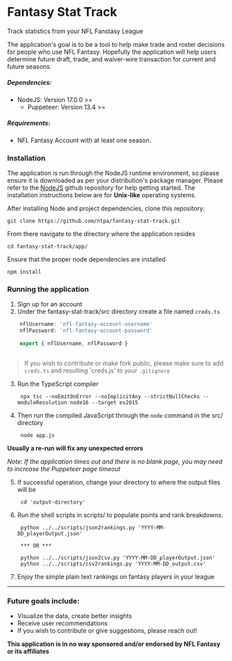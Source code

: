 # Fantasy Stat Track    
    
Track statistics from your NFL Fanstasy League  
    
 The application's goal is to be a tool to help make trade and roster decisions for people who use NFL Fantasy. Hopefully the application will help users determine future draft, trade, and waiver-wire transaction for current and future seasons.
    
##### Dependencies:    
- NodeJS: Version 17.0.0 >=    
    - Puppeteer: Version 13.4 >=    
##### Requirements:    
    
- NFL Fantasy Account with at least one season.    
    
### Installation     
    
The application is run through the NodeJS runtime environment, so please ensure it is downloaded as per your distribution's package manager. Please refer to the [NodeJS](https://github.com/nodejs/node#download) github repository for help getting started. The installation instructions below are for **Unix-like** operating systems. 
    
After installing Node and project dependencies, clone this repository:    
    
    git clone https://github.com/ntpa/fantasy-stat-track.git    
    
From there navigate to the directory where the application resides    
    
    cd fantasy-stat-track/app/    
    
Ensure that the proper node dependencies are installed    
    
    npm install    
    
### Running the application     
1. Sign up for an account    
2. Under the fantasy-stat-track/src directory create a file named `creds.ts`    
    
```javascript    
    nflUsername: 'nfl-fantasy-account-username'    
    nflPassword: 'nfl-fantasy-account-password' 
    
    export { nflUsername, nflPassword }
    
```    
    
> If you wish to contribute or make fork public, please make sure to add `creds.ts` and resulting 'creds.js' to your `.gitignore`    
 
3. Run the TypeScript compiler

        npx tsc --noEmitOnError --noImplicitAny --strictNullChecks --moduleResolution node16 --target es2015

4. Then run the compiled JavaScript through the `node` command in the src/ directory    

        node app.js    
 

**Usually a re-run will fix any unexpected errors**

*Note: If the application times out and there is no blank page, you may need to increase the Puppeteer page timeout*

    
5. If successful operation, change your directory to where the output files will be    

        cd 'output-directory'    
    
6. Run the shell scripts in scripts/ to populate points and rank breakdowns. 

        python ../../scripts/json2rankings.py 'YYYY-MM-DD_playerOutput.json'

        *** OR *** 

        python ../../scripts/json2csv.py 'YYYY-MM-DD_playerOutput.json'
        python ../../scripts/csv2rankings.py 'YYYY-MM-DD_output.csv'

7. Enjoy the simple plain text rankings on fantasy players in your league

---     
    
### Future goals include:    
    
- Visualize the data, create better insights
- Receive user recommendations 
- If you wish to contribute or give suggestions, please reach out!

**This application is in no way sponsored and/or endorsed by NFL Fantasy or its affiliates**    

